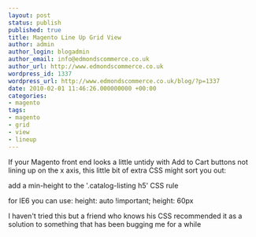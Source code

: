 ```yaml
---
layout: post
status: publish
published: true
title: Magento Line Up Grid View
author: admin
author_login: blogadmin
author_email: info@edmondscommerce.co.uk
author_url: http://www.edmondscommerce.co.uk
wordpress_id: 1337
wordpress_url: http://www.edmondscommerce.co.uk/blog/?p=1337
date: 2010-02-01 11:46:26.000000000 +00:00
categories:
- magento
tags:
- magento
- grid
- view
- lineup
---
```

If your Magento front end looks a little untidy with Add to Cart buttons not lining up on the x axis, this little bit of extra CSS might sort you out:

add a min-height to the '.catalog-listing h5' CSS rule

for IE6 you can use:
height: auto !important; height: 60px

I haven't tried this but a friend who knows his CSS recommended it as a solution to something that has been bugging me for a while
